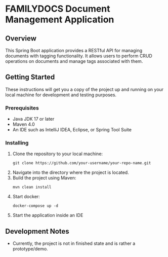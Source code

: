 # FAMILYDOCS Document Management Application

## Overview

This Spring Boot application provides a RESTful API for managing documents with tagging functionality. It allows users to perform CRUD operations on documents and manage tags associated with them. 

## Getting Started

These instructions will get you a copy of the project up and running on your local machine for development and testing purposes.

### Prerequisites

- Java JDK 17 or later
- Maven 4.0
- An IDE such as IntelliJ IDEA, Eclipse, or Spring Tool Suite

### Installing

1. Clone the repository to your local machine:
   ```
   git clone https://github.com/your-username/your-repo-name.git
   ```
2. Navigate into the directory where the project is located.
3. Build the project using Maven:
   ```
   mvn clean install
   ```
4. Start docker:
   ```
   docker-compose up -d
   ```
5. Start the application inside an IDE

## Development Notes

- Currently, the project is not in finished state and is rather a prototype/demo.
